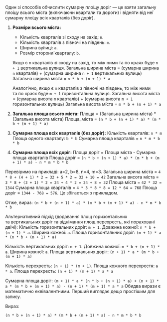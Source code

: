 Один зі&nbsp;способів обчислити сумарну пло́щу доріг — це&nbsp;взяти загальну пло́щу всього мі́ста (включаючи квартали та&nbsp;дороги) і&nbsp;відняти від неї сумарну пло́щу всіх кварталів (без доріг).

1.  **Розміри всього мі́ста:**
    *   Кількість кварталів зі&nbsp;сходу на&nbsp;захід: `n`.
    *   Кількість кварталів з&nbsp;півночі на&nbsp;південь: `m`.
    *   Ширина ву́лиці: `a`.
    *   Розмір сторони́ кварталу: `b`.

    Якщо є `n` кварталів зі&nbsp;сходу на&nbsp;захід, то&nbsp;між ними та&nbsp;по&nbsp;краях буде `n + 1` вертикальна вулиця.
    Загальна ширина мі́ста = (сумарна ширина `n` кварталів) + (сумарна ширина `n + 1` вертикальних вулиць)
    Загальна ширина мі́ста = `n * b + (n + 1) * a`

    Аналогічно, якщо є `m` кварталів з&nbsp;півночі на&nbsp;південь, то&nbsp;між ними та&nbsp;по&nbsp;краях буде `m + 1` горизонтальна вулиця.
    Загальна висота мі́ста = (сумарна висота `m` кварталів) + (сумарна висота `m + 1` горизонтальних вулиць)
    Загальна висота мі́ста = `m * b + (m + 1) * a`

2.  **Загальна площа всього мі́ста:**
    Площа = (Загальна ширина мі́ста) * (Загальна висота мі́ста)
    Площа_міста = `(n * b + (n + 1) * a) * (m * b + (m + 1) * a)`

3.  **Сумарна площа всіх кварталів (без доріг):**
    Кількість кварталів: `n * m`
    Площа одного кварталу: `b * b`
    Сумарна площа кварталів = `n * m * b * b`

4.  **Сумарна площа всіх доріг:**
    Площа доріг = Площа мі́ста - Сумарна площа кварталів
    Площа доріг = `(n * b + (n + 1) * a) * (m * b + (m + 1) * a) - n * m * b * b`

Перевіримо на&nbsp;прикладі: a=2, b=8, n=4, m=3.
Загальна ширина мі́ста = `4 * 8 + (4 + 1) * 2 = 32 + 5 * 2 = 32 + 10 = 42`
Загальна висота мі́ста = `3 * 8 + (3 + 1) * 2 = 24 + 4 * 2 = 24 + 8 = 32`
Площа мі́ста = `42 * 32 = 1344`
Сумарна площа кварталів = `4 * 3 * 8 * 8 = 12 * 64 = 768`
Площа доріг = `1344 - 768 = 576`. Це&nbsp;збігається з&nbsp;прикладом.

Отже, вираз:
`(n * b + (n + 1) * a) * (m * b + (m + 1) * a) - n * m * b * b`

Альтернативний підхід (додавання площ горизонтальних та&nbsp;вертикальних доріг та&nbsp;віднімання площ перехресть, які пораховані двічі):
Кількість горизонтальних доріг: `m + 1`. Довжина кожної: `n * b + (n + 1) * a`. Ширина кожної: `a`.
Площа горизонтальних доріг: `(m + 1) * a * (n * b + (n + 1) * a)`

Кількість вертикальних доріг: `n + 1`. Довжина кожної: `m * b + (m + 1) * a`. Ширина кожної: `a`.
Площа вертикальних доріг: `(n + 1) * a * (m * b + (m + 1) * a)`

Кількість перехресть: `(n + 1) * (m + 1)`. Площа кожного перехрестя: `a * a`.
Площа перехресть: `(n + 1) * (m + 1) * a * a`

Сумарна площа доріг:
`(m + 1) * a * (n * b + (n + 1) * a) + (n + 1) * a * (m * b + (m + 1) * a) - (n + 1) * (m + 1) * a * a`
Обидва вирази є математично еквівалентними. Перший виглядає дещо простішим для запису.

Вираз:
```
(n * b + (n + 1) * a) * (m * b + (m + 1) * a) - n * m * b * b
```
